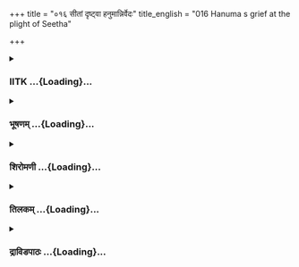 +++
title = "०१६ सीतां दृष्ट्वा हनुमान्निर्वेदः"
title_english = "016 Hanuma s grief at the plight of Seetha"

+++
<div caption="श्रीराम-हरिसीताराममूर्ति-घनपाठिभ्यां वचनम्" class="audioEmbed" src="https://archive.org/download/Ramayana-recitation-Sriram-harisItArAmamUrti-Ghanapaati-v2/Kanda_5/Kanda_5_SK-016-Hanuma_s_grief_at_the_plight_of_Seetha.mp3"></div>

<div class="js_include collapsed" newlevelforh1="3" title="IITK" unfilled url="/purANam/rAmAyaNam/audIchya-pAThaH/iitk/5_sundarakANDam/03-sItA-darshanam/016_sItAM_dRShTvA_hanumAnnirvedaH.md">
<details><summary><h3>IITK ...{Loading}...</h3></summary>

Hanuman's grief over Sita's state.



#### श्लोकः
##### मूलम्
प्रशस्य तु प्रशस्तव्यां सीतां तां हरिपुङ्गवः।  
गुणाभिरामं रामं च पुनश्चिन्तापरोऽभवत्॥5.16.1॥

##### शब्दार्थः
हरिपुङ्गवः monkey leader (Hanuman), प्रशस्तव्याम् laudable lady, ताम् her, सीताम् Sita, प्रशस्य admired, गुणाभिरामम् embellished with virtues, रामं च and Rama, पुनः again, चिन्तापरः to lament, अभवत् began.

##### आङ्ग्लानुवादः
Hanuman, the bull among monkeys, admired the laudable Sita and the virtuous Rama and once again began to lament.



#### श्लोकः
##### मूलम्
स मुहूर्तमिव ध्यात्वा बाष्पपर्याकुलेक्षणः।  
सीतामाश्रित्य तेजस्वी हनूमान्विललाप ह॥5.16.2॥

##### शब्दार्थः
तेजस्वी sagacious, सः he, हनुमान् Hanuman, मुहूर्तमिव for a short while, ध्यात्वा after thinking, बाष्पपर्याकुलेक्षणः eyes dimmed with tears, सीताम् Sita, आश्रित्य at the plight of, विललाप ह lamented.

##### आङ्ग्लानुवादः
Sagacious Hanuman, eyes dimmed with tears, thought for a short while on the plight of Sita and lamented



#### श्लोकः
##### मूलम्
मान्या गुरुविनीतस्य लक्ष्मणस्य गुरुप्रिया।  
यदि सीताऽऽपि दुःखार्ता कालो हि दुरतिक्रमः॥5.16.3॥

##### शब्दार्थः
गुरुविनीतस्य welltrained, लक्ष्मणस्य Lakshmana's, मान्या worshipped, गुरुप्रिया loved by elders, सीतापि Sita too, दुःखार्ता यदि if she is also worried like this, कालः time, दुरतिक्रमः हि  difficult to transgress.

##### आङ्ग्लानुवादः
"If Sita, who is worshipped by righteous Lakshmana and loved by Rama is tortured like this, it shows it is difficult to trangress the force of time.



#### श्लोकः
##### मूलम्
रामस्य व्यवसायज्ञा लक्ष्मणस्य च धीमतः।  
नात्यर्थं क्षुभ्यते देवी गङ्गेव जलदागमे॥5.16.4॥

##### शब्दार्थः
रामस्य Rama's, धीमतः prowess, लक्ष्मणस्य च and Lakshmana's, व्यवसायज्ञा might, देवी queen, जलदागमे by seeing the clouds, गङ्गेव like Ganga, अत्यर्थम् exceedingly, न क्षुभ्यते is not agitated.

##### आङ्ग्लानुवादः
"Just as river Ganga is not agitated by the rainbearing clouds, this Sita is not perturbed as she is aware of the prowess of Rama and might of Lakshmana.



#### श्लोकः
##### मूलम्
तुल्यशीलवयोवृत्तां तुल्याभिजनलक्षणाम्।  
राघवोऽऽर्हति वैदेहीं तं चेयमसितेक्षणा॥5.16.5॥

##### शब्दार्थः
तुल्यशीलवयोवृत्ताम् perfect match in character, age and behaviour, तुल्याभिजनलक्षणाम् perfect match in in birth and auspicious marks, वैदेहीम् with Vaidehi, राघवः Raghva, अर्हति a right person, इयम् this lady, असितेक्षणा blackeyed one, तम् him, अर्हति deserves.

##### आङ्ग्लानुवादः
"Sri Rama matches Vaidehi perfectly in character, age, behaviour, birth and auspicious signs. She is aware that he is the right person for her. Rama deserves Vaidehi and this blackeyed lady deserves him."



#### श्लोकः
##### मूलम्
तां दृष्ट्वा नवहेमाभां लोककान्तामिव श्रियम्।  
जगाम मनसा रामं वचनं चेदमब्रवीत्॥5.16.6॥

##### शब्दार्थः
नवहेमाभाम् a lady shining like the fresh gold, श्रियमिव glory, लोककान्ताम् dear to the whole world, ताम् her, दृष्ट्वा on seeing, मनसा mentally, रामम् Rama, जगाम he reached, इदम् thise, वचनं च words, अब्रवीत् said.

##### आङ्ग्लानुवादः
On seeing her glowing like fresh gold resembling goddess Lakshmi who is dear to the  
entire world, and thinking of Rama, Hanuman saidः



#### श्लोकः
##### मूलम्
अस्या हेतोर्विशालाक्ष्या हतो वाली महाबलः।  
रावणप्रतिमो वीर्ये कबन्धश्च निपातितः॥5.16.7॥

##### शब्दार्थः
विशालाक्ष्याः largeeyed one, अस्याः हेतोः for her sake, महाबलः powerful, वाली Vali, हतः was killed, वीर्ये in heroism, रावणप्रतिमः comparable to Ravana, कबन्धश्च even Kabandha, निपातितः is killed.

##### आङ्ग्लानुवादः
"It was for the sake of this largeeyed Sita that the powerful Vali and the heroic Kabandha who was equal to Ravana in heroism were killed.



#### श्लोकः
##### मूलम्
विराधश्च हतः सङ्ख्ये राक्षसो भीमविक्रमः।  
वने रामेण विक्रम्य महेन्द्रेणेव शम्बरः॥5.16.8॥

##### शब्दार्थः
वने in the forest, सङ्ख्ये in a war, रामेण by Rama, विक्रम्य by advancing with valour, महेन्द्रेण by Indra, शम्बरः Sambara , इव like, भीमविक्रमः a hero of  fearsome valour, विराधः Viradha, हतः slayed.

##### आङ्ग्लानुवादः
"Rama  killed Viradha of fearsome valour in the forest like Sambara by Indra.



#### श्लोकः
##### मूलम्
चतुर्दश सहस्राणि रक्षसां भीमकर्मणाम्।  
निहतानि जनस्थाने शरैरग्निशिखोपमैः॥5.16.9॥

##### शब्दार्थः
जनस्थाने at Janasthana, अग्निशिखोपमैः equal to flames of fire, शरैः with arrows, भीमकर्मणाम् warriors of fierce valour, रक्षसाम् of demons, चतुर्दश fourteen, सहस्राणि thousand, निहतानि were killed.

##### आङ्ग्लानुवादः




#### श्लोकः
##### मूलम्
खरश्च निहतसङ्ख्ये त्रिशिराश्च निपातितः।  
दूषणश्च महातेजा रामेण विदितात्मना॥5.16.10॥

##### शब्दार्थः
विदितात्मना by one who knows the self, रामेण by Rama, सङ्ख्ये in a battle, खरश्च Khara, निहतः destroyed, त्रिशिराश्च and Trisira, निपातितः was killed, महातेजाः highly powerful, दूषणश्च Dooshana also.

##### आङ्ग्लानुवादः
"Ogres like Khara and Trisira and the powerful Dooshana were kileed in battle by Rama endowed with selfknowledge.



#### श्लोकः
##### मूलम्
ऐश्वर्यं वानराणां च दुर्लभं वालिपालितम्।  
अस्या निमित्ते सुग्रीवः प्राप्तवान् लोकसत्कृतम्॥5.16.11॥

##### शब्दार्थः
अस्याः निमित्ते on account of her, सुग्रीवः Sugriva, वालिपालितम् ruled by Vali, दुर्लभम् difficult to obtain, लोकसत्कृतम् retained supremacy in the world, वानराणाम् of vanaras, ऐश्वर्यम् prosperity, प्राप्तवान् obtained.

##### आङ्ग्लानुवादः
On her account Sugriva obtained the coveted kingdom ruled by Vali which was a difficult proposition, and retained supremacy in the world.



#### श्लोकः
##### मूलम्
सागरश्च मया क्रान्तश्श्रीमान्नदनदीपतिः।  
अस्या हेतोर्विशालाक्ष्याः पुरी चेयमवेक्षिता॥5.16.12॥

##### शब्दार्थः
विशालाक्ष्याः largeeyed lady, अस्याः हेतोः on her account, मया by me, नदनदीपतिः lord of rivers and rivulets, सागरश्च ocean also, क्रान्तः crossed, इयम् this, पुरी च and city, अवेक्षिता surveyed.

##### आङ्ग्लानुवादः
"On account of the largeeyed Sita I ventured to cross  the lord of rivers, the sea, and came to this city.



#### श्लोकः
##### मूलम्
यदि रामः समुद्रान्तां मेदिनीं परिवर्तयेत्।  
अस्याः कृते जगच्चापि युक्तमित्येव मे मतिः॥5.16.13॥

##### शब्दार्थः
रामः Rama, अस्याः कृते on account of her, समुद्रान्ताम् stretching to the ocean, मेदिनीम् land, जगच्चापि or even the whole world, परिवर्तयेद्यदि if he turns upside down, युक्तमित्येव that is justified only, मे to me, मतिः strikes my mind.

##### आङ्ग्लानुवादः
"Even if Rama turns this land stretching to the ocean upside down or even the entire world on account of her, it is justifiable, according to me.



#### श्लोकः
##### मूलम्
राज्यं वा त्रिषु लोकेषु सीता वा जनकात्मजा।  
त्रैलोक्यराज्यं सकलं सीताया नाप्नुयात्कलाम्॥5.16.14॥

##### शब्दार्थः
त्रिषु in the three, लोकेषु in worlds, राज्यं वा or kingdom, जनकात्मजा Janaka's daughter, सीता वा for Sita, सकलम् everything, त्रैलोक्यराज्यम् all the three worlds, सीतायाः or Sita's, कलाम् one sixteenth part, नाप्नुयात् not equal.

##### आङ्ग्लानुवादः
"The sovereignty over the three worlds will weigh less than one sixteenth part of Janaka's daughter, Sita.



#### श्लोकः
##### मूलम्
इयं सा धर्मशीलस्य मैथिलस्य महात्मनः।  
सुता जनकराजस्य सीता भर्तृदृढव्रता॥5.16.15॥  
उत्थिता मेदिनीं भित्त्वा क्षेत्रे हलमुखक्षते।  
पद्मरेणुनिभैः कीर्णा शुभैः केदारपाम्सुभिः॥5.16.16॥

##### शब्दार्थः
इयम् this lady, क्षेत्रे in the field, हलमुखक्षते tilled by plough, पद्मरेणुनिभैः resembling the pollen dust of lotus, शुभैः by the auspicious, केदारपाम्सुभिः with dust particles of paddy, कीर्णा covered, मेदिनीम् land, भित्त्वा breaking, उत्थिता risen up, धर्मशीलस्य  of the righteous, महात्मनः  great self, मैथिलस्य of Mithila, जनकराजस्य king Janaka's, सुता daughter, भर्तृदृढव्रता a lady of unswerving devotion to her husband, सा that, सीता Sita.

##### आङ्ग्लानुवादः
She had risen from the land when tilled by the plough and was covered with auspicious paddy dust resembling the pollen grains of lotuses, this daughter of  
Janaka, the great righteous ruler of Mithila, This lady with unswerving devotion to her husband.



#### श्लोकः
##### मूलम्
विक्रान्तस्यार्यशीलस्य संयुगेष्न्विवर्तिनः।  
स्नुषा दशरथस्यैषा ज्येष्ठा राज्ञो यशस्विनी॥5.16.17॥

##### शब्दार्थः
विक्रान्तस्य of the valiant, आर्यशीलस्य of a man of noble conduct, संयुगेषु in battles, अनिवर्तिनः of a person who never returned, राज्ञः king's, दशरथस्य Dasaratha's, यशश्विनी celebrated lady, ज्येष्ठा eldest, स्नुषा daughterin law, एषा she is.

##### आङ्ग्लानुवादः
"This celebrated lady is the eldest daughterinlaw of the noble, valiant king Dasaratha who never returned from the battleground without being victorious.



#### श्लोकः
##### मूलम्
धर्मज्ञस्य कृतज्ञस्य रामस्य विदितात्मनः।  
इयं सा दयिता भार्या राक्षसीवशमागता॥5.16.18॥

##### शब्दार्थः
धर्मज्ञस्य who is righteous, कृतज्ञस्य of the grateful, विदितात्मनः of one armed with selfknowledge, रामस्य Rama's, दयिता dear, भार्या wife, इयम् she is, राक्षसीवशम् under the control of the demonesses, आगता has fallen.

##### आङ्ग्लानुवादः
"She is the loving wife of the righteous, grateful, wise and selfrealised Rama. She has fallen into the hands of these shedemons.



#### श्लोकः
##### मूलम्
सर्वान् भोगान्परित्यज्य भर्तृस्नेहबलात्कृता।  
अचिन्तयित्वा दुःखानि प्रविष्टा निर्जनं वनम्॥5.16.19॥  
संतुष्टा फलमूलेन भर्तृशुश्रूषणे रता।  
या परां भजते प्रीतिं वनेऽऽपि भवने यथा॥5.16.20॥  
सेयं कनकवर्णाङ्गी नित्यं सुस्मितभाषिणी।  
सहते यातनामेतामनर्थानामभागिनी॥5.16.21॥

##### शब्दार्थः
या she who, सर्वान् all kinds, भोगान् luxuries, परित्यज्य given up, भर्तृस्नेहबलात्कृता inspired by immense love towards her husband, दुःखानि sorrows, अचिन्तयित्वा not caring for, निर्जनम् desolate, वनम् woods, प्रविष्टा  entered, फलमूलेन by fruits and roots, संतुष्टा contented, भर्तृशुश्रूषणे by serving her husband, रता engaged, वनेऽऽपि even in the woods, भवने यथा as if she lived in the palace, पराम् supreme, प्रीतिम् happiness, भजते she experiences, कनकवर्णाङ्गी a lady of golden complexion, अनर्थानाम् of calamities, अभागिनी a lady who had not experienced earlier, सा इयम् this lady, एताम् such, यातनाम् torture, सहते tolerating.

##### आङ्ग्लानुवादः
"On account of her immense love towards her husband she has given up all kinds of luxuries, not caring for suffering. She was satisfied with fruits and roots in the desolate forest. Engaged in serving her husband, she experienced utmost joy as in her own palace. A lady of golden complexion who had not experienced suffering earlier is subjected to sorrow and is tolerating calamities in this way



#### श्लोकः
##### मूलम्
इमां तु शीलसम्पन्नां द्रष्टुमर्हति राघवः।  
रावणेन प्रमथितां प्रपामिव पिपासितः॥5.16.22॥

##### शब्दार्थः
राघवः Raghava, शीलसम्पन्नाम् a highly virtuous lady, रावणेन by Ravana, प्रमथिताम् tormented, इमाम् her, पिपासितः a thirsty man, प्रपामिव like the source of water, द्रष्टुम् to see, अर्हति he deserves.

##### आङ्ग्लानुवादः
"Rama deserves to see her.Just as a thirsty man longs for the source of water, Rama pines for this highly virtuous lady who is tormented by Ravana.



#### श्लोकः
##### मूलम्
अस्या नूनं पुनर्लाभाद्राघवः प्रीतिमेष्यति।  
राजा राज्यपरिभ्रष्टः पुनः प्राप्येव मेदिनीम्॥5.16.23॥

##### शब्दार्थः
राघवः Raghava, पुनः again, अस्याः her, लाभात् by finding her, राज्यपरिभ्रष्टः exiled from the kingdom, राजा king, मेदिनीम् land, पुनः again, प्राप्येव as if gained back, नूनम् surely, प्रीतिम् happiness, एष्यति he will get.

##### आङ्ग्लानुवादः
"Just as a king who had lost his kingdom feels happy on regaining it, surely Raghava will feel exhilarated when he gets her back.



#### श्लोकः
##### मूलम्
कामभोगैः परित्यक्ता हीना बन्धुजनेन च।  
धारयत्यात्मनो देहं तत्समागमकाङ्क्षिणी॥5.16.24॥

##### शब्दार्थः
कामभोगैः with sensual pleasures, परित्यक्ता deprived, बन्धुजनेन च and also with relatives, हीना she is separated, तत्समागमकाङ्क्षिणी one who is eagerly waiting to meet them, देहम् body, धारयति she is holding.

##### आङ्ग्लानुवादः
Deprived of all sensual pleasures, and separated from her relatives, she is surviving with the hope of meeting them.



#### श्लोकः
##### मूलम्
नैषा पश्यति राक्षस्यो नेमान्पुष्पफलद्रुमान्।  
एकस्थहृदया नूनं राममेवानुपश्यति॥5.16.25॥

##### शब्दार्थः
एषा this lady, राक्षस्यः at the shedemons, न पश्यति she is not looking, इमान् these, पुष्पफलद्रुमान् trees full of flowers and fruits, न not seeing, एकस्थहृदया with singleminded attention, राममेव only Rama, अनुपश्यति thinking, नूनम् surely.

##### आङ्ग्लानुवादः
She is looking at neither the shedemons nor these trees full of flowers and fruits. She is surely thinking of Rama with a singleminded  attention.



#### श्लोकः
##### मूलम्
भर्ता नाम परं नार्या भूषणं भूषणादपि।  
एषा तु रहिता तेन भूषणार्हा न शोभते॥5.16.26॥

##### शब्दार्थः
भर्ता नाम husband, indeed, नार्याः for a lady, भूषणादपि more than ornaments, परम् supreme, भूषणम् ornament, भूषणार्हा who though deserve ornaments, एषा तु she on her part, तेन with him, रहिता separated, न शोभते does not look nice

##### आङ्ग्लानुवादः
"Indeed, the husband is the greatest ornament for a married woman. Hence though deserving adornment she does not like it, bereft of her husband who is her only  
ornament.



#### श्लोकः
##### मूलम्
दुष्करं कुरुते रामो हीनो यदनया प्रभुः।  
धारयत्यात्मनो देहं न दुःखेनावसीदति॥5.16.27॥

##### शब्दार्थः
रामः Rama, अनया with her, हीनः separated, आत्मनः his own, देहम् body, धारयति इति यत्  sustains like, दुःखेन with sorrow, नावसीदति इति यत् that he is not despondent, प्रभुः lord, दुष्करम् difficult task, कुरुते performs.

##### आङ्ग्लानुवादः
"Lord Rama indeed performs a difficult task in surviving without her. That he is not feeling despondent is a wonder.



#### श्लोकः
##### मूलम्
इमामसितकेशान्तां शतपत्रनिभेक्षणाम्।  
सुखार्हां दुःखितां दृष्ट्वा ममापि व्यथितं मनः॥5.16.28॥

##### शब्दार्थः
असितकेशान्ताम् one who has dark hair, शतपत्रनिभेक्षणाम् endowed with eyes resembling a hundredpetalled lotus, सुखार्हाम् she deserves to be happy, इमाम् her, दुःखिताम् sorrowful lady, दृष्ट्वा on seeing, मम my, मनः अपि mind also, व्यथितम् is worried.

##### आङ्ग्लानुवादः
Sita who is endowed with beautiful dark hair and eyes like a hundredpetalled lotus, who deserves to be happy is in sorrow. I grieve to see her in this state.



#### श्लोकः
##### मूलम्
क्षतिक्षमा पुष्करसन्निभाक्षी या रक्षिता राघवलक्ष्मणाभ्याम्।  
सा राक्षसीभिर्विकृतेक्षणाभिः संरक्ष्यते सम्प्रति वृक्षमूले॥5.16.29॥

##### शब्दार्थः
क्षितिक्षमा tolerant like the earth, पुष्करसन्निभाक्षी lotuseyed lady, या she who, राघवलक्ष्मणाभ्याम् both by Raghava and Lakshmana, रक्षिता was protected, सा that lady, विकृतेक्षणाभिः by women who have hideous appearance, राक्षसीभिः by ogresses, सम्प्रति presently, वृक्षमूले under a tree, संरक्ष्यते she is guarded.

##### आङ्ग्लानुवादः
She who has beautiful eyes like lotus petals, was protected by the arms of both Rama and Lakshmna, who is tolerant like the earth and is guarded by the female demons of  
hideous appearance under a tree.



#### श्लोकः
##### मूलम्
हिमहतनलिनीव नष्टशोभा व्यसनपरम्परया निपीड्यमाना।  
सहचररहितेव चक्रवाकी जनकसुता कृपणां दशां प्रपन्ना॥5.16.30॥

##### शब्दार्थः
हिमहतनलिनीव like the lotus afflicted by snow, नष्टशोभा devoid of charm, व्यसनपरम्परया by continuous experience of sorrow, निपीड्यमाना afflicted, जनकसुता daughter of Janaka, सहचर रहिता away from her companion, चक्रवाकीव like the female Chakravaka, कृपणाम् pitiable, दशाम् state, प्रपन्ना has landed.

##### आङ्ग्लानुवादः
"Deprived of her charm, she resembles a lotuscreeper blasted by frost. This daughter of Janaka has reached a pitiable condition afflicted by series of calamities. She resembles a famale Chakravaka separated from her mate.



#### श्लोकः
##### मूलम्
अस्या हि पुष्पावनताग्रशाखाः शोकं दृढं वै जनयन्त्यशोकाः।  
हिमव्यपायेन च शीतरश्मि रभ्युत्थितो नैकसहस्ररश्मिः॥5.16.31॥

##### शब्दार्थः
पुष्पावनताग्रशाखाः with topmost branches bent down by the heaviness of blossoms, अशोकाः Ashoka trees, अस्याः her, दृढम् firmly, शोकम् sorrow, जनयन्ति are creating, हिमव्यपायेन by the onset of spring, अभ्युत्थितः risen, नैकसहस्ररश्मिः thousandrayed (Sun), शीतरश्मिः च the Moon.

##### आङ्ग्लानुवादः
"The top branches of Ashoka trees bent down with blossoms and the Moon rising with thousands of cool rays at the end of winter (when spring sets in) beholding which she should be delighted intensfy her sorrow."



#### श्लोकः
##### मूलम्
इत्येवमर्थं कपिरन्ववेक्ष्य सीतेयमित्येव निविष्टबुद्धिः।  
संश्रित्य तस्मिन्निषसाद वृक्षे बली हरीणामृषभस्तरस्वी॥5.16.32॥

##### शब्दार्थः
बली strong, हरीणाम् of monkeys, ऋषभः bull, तरस्वी swiftfooted, कपिः monkey, इत्येवम् in this way, अर्थम् his object, अन्ववेक्ष्य after considering, इयम् this, सीता is Sita, इत्येव thus only, निविष्टबुद्धिः reflecting in his mind, तस्मिन् on that, वृक्षे tree, संश्रित्य taken refuge,  
निषसाद sat.

##### आङ्ग्लानुवादः
Hanuman, the swiftfooted bull among monkeys, on his part waiting on the Simsupa  tree thus reflecting concluded in his mind that she was Sita.  

#### समाप्तिः
 श्रीमद्रामायणे वाल्मीकीय आदिकाव्ये सुन्दरकाण्डे षोडशस्सर्गः।  
Thus ends the sixteenth sarga of Sundarakanda of the holy Ramayana, the first epic composed by sage Valmiki.

</details>
</div>
<div class="js_include collapsed" newlevelforh1="3" title="भूषणम्" unfilled url="/purANam/rAmAyaNam/audIchya-pAThaH/TIkA/bhUShaNa_iitk/5_sundarakANDam/03-sItA-darshanam/016_sItAM_dRShTvA_hanumAnnirvedaH.md">
<details><summary><h3>भूषणम् ...{Loading}...</h3></summary>



प्रशस्य तु प्रशस्तव्यां सीतां तां हरिपुङ्गवः ।  

गुणाभिरामं रामं च पुनश्चिन्तापरो ऽभवत्  ॥  ५।१६।१ ॥   

प्रशस्य त्वित्यादि । प्रशस्तव्यां प्रशंसितव्याम् । रामं सीतां च
प्रशस्येति । अस्या देव्या इत्यादिनोभयोरपि प्रशंसितत्वात्  ॥  ५।१६।१ ॥   

  

स मुहूर्तमिव ध्यात्वा बाष्पपर्याकुलेक्षणः ।  

सीतामाश्रित्य तेजस्वी हनुमान् विललाप ह  ॥  ५।१६।२ ॥   

स इति । सीतामाश्रित्य सीतां विषयीकृत्य  ॥  ५।१६।२ ॥   

  

मान्या गुरुविनीतस्य लक्ष्मणस्य गुरुप्रिया ।  

यदि सीतापि दुःखार्ता कालो हि दुरतिक्रमः  ॥  ५।१६।३ ॥   

मान्येति । गुरुविनीतस्य गुरुभिः शिक्षितस्य । गुरुप्रिया रामप्रिया । कालो
हि दुरतिक्रमः कालो दुरतिक्रम एवेत्ययमर्थः सिद्धो भवतीत्यर्थः । हिशब्धो
ऽवधारणे अव्ययानामनेकार्थत्वात् । जगद्रक्षकरामलक्ष्मणगुप्तायास्सीताया अपि
यदीदृशं दुःखं प्राप्तं तदा कालो दुरतिक्रम एवेति भावः  ॥  ५।१६।३ ॥   

  

रामस्य व्यवसायज्ञा लक्ष्मणस्य च धीमतः ।  

नात्यर्थं क्षुभ्यते देवी गङ्गेव जलदागमे  ॥  ५।१६।४ ॥ ।  

रामस्येति । व्यवसायज्ञा स्वयत्नं विहाय तद्व्यवसायमेव प्रेक्षमाणा
एतद्व्रतं मम । अप्यहं जीवितं जह्याम्ऽ इत्येवं रामव्यवसायं जानन्तीत्यर्थः
। लक्ष्मणस्य च धीमतः रामे मायामृगानुसारिण्यपि मारीचो ऽयमिति तदानीमपि
निश्चितवतो लक्ष्मणस्य । यद्वा सर्वेश्वरादप्याश्रितसंरक्षणे समुद्युक्तस्य
। नात्यर्थं क्षुभ्यते अत्यर्थमिति क्षोभाभावविशेषणम्, क्षोभविशेषणत्त्वे
यत्किंचित्क्षोभः प्राप्तः स्यात् । सत्तानाशकाले प्राप्तेपि
क्षोभलेशरहितेत्यर्थः । देवी रामेण शिरसा वोढव्याल्लभ्यवती । गङ्गेव
जलदागमे, क्षोभहेतौ सत्यपि यथा गङ्गा न क्षुभ्यते तथेत्यर्थः  ॥  ५।१६।४ ॥   

  

तुल्यशीलवयोवृत्तां तुल्याभिजनलक्षणाम् ।  

राघवो ऽर्हति वैदेहीं तं चेयमसितेक्षणा  ॥  ५।१६।५ ॥   

तां दृष्ट्वा नवहेमाभां लोककान्तामिव श्रियम् ।  

जगाम मनसा रामं वचनं चेदमब्रवीत्  ॥  ५।१६।६ ॥   

तुल्येति । तुल्यशीलवयोवृत्ताम्, शीलं स्वभावः, "अस्या देव्या
मनस्तस्मिंस्तस्य चास्यां प्रितष्ठितम्" इति प्रक्रियया तुल्यस्वभावाम् ।
तुल्यवयस्काम् षोडशवार्षिकस्य द्वादशवार्षिकी तुल्या अन्यथा वैरस्यापत्तेः
शास्त्रविरोधाच्च । अत एव विष्णुः-- "वर्षैरेकगुणां भार्यामुद्वहेत्
त्रिगुणो वरः । द्व्यष्टवर्षो ऽष्टवर्षां वा वयोमात्रावरा च या  ॥ " इति।
तुल्यवृत्ताम् "दोषो यद्यपि तस्य स्यात् सतामेतदगर्हितम्" इति रामवृत्तम्,
"पापानां वा शुभानां वा वधार्हाणां प्लवङ्गम। कार्यं करुणमार्येण न
कश्चिन्नापराध्यति ॥  " इत्युक्तवत्यास्सीताया वृत्तेन तुल्यम् । तुल्यशब्दो
ऽनुरूपपरः । रामानुरूपशीलवयश्चारित्रामित्यर्थः । तुल्याभिजनलक्षणाम्
अभिजनः कुलम्, लक्षणं सामुद्रिकं, सार्वभौमलक्षणवतो भार्याया
यैस्सामुद्रिकलक्षणैर्भाव्यं तैर्युक्तामित्यर्थः । एवंविधत्वाद्राघवो
वैदेहीमर्हति, वैदेही राघवमर्हति । लोके सौन्दर्यादिमतः
सौन्दर्यादिसर्वसहिता न लभ्यते । सौन्दर्यादिमत्या न सौन्दर्यादिसर्ववान् ।
अनयोस्तु सर्वं सम्पन्नमिति विस्मयते ।
असितेक्षणेत्यधिकविशेषणदानाद्रामापेक्षया सीताया
नयनसौन्दर्यमधिकमित्युच्यते । अत एव रामो वक्ष्यति "न जीवेयं क्षणमपि विना
तामसितेक्षणाम् ।" इति  ॥  ५।१६।५६ ॥   

  

अस्या हेतोर्विशालाक्ष्या हतो वाली महाबलः ।  

रावणप्रतिमो वीर्ये कबन्धश्च निपातितः  ॥  ५।१६।७ ॥   

विराधश्च हतः सङ्ख्ये राक्षसो भीमविक्रमः ।  

वने रामेण विक्रम्य महेन्द्रेणेव शम्बरः  ॥  ५।१६।८ ॥   

चतुर्दश सहस्रीणि रक्षसां भीमकर्मणाम् ।  

निहतानि जनस्थाने शरैरग्निशिखोपमैः  ॥  ५।१६।९ ॥   

खरश्च निहतः सङ्ख्ये त्रिशिराश्च निपातितः ।  

दूषणश्च महातेजा रामेण विदितात्मना  ॥  ५।१६।१० ॥   

अस्या हेतोरिति । "सर्वनाम्नस्तृतीया च " इति षष्ठी । अन्या हेतुनेत्यर्थः
 ॥  ५।१६।७१० ॥   

  

ऐश्वर्यं वानराणां च दुर्लभं वालिपालितम् ।  

अस्या निमित्ते सुग्रीवः प्राप्तवान् लोकसत्कृतम्  ॥  ५।१६।११ ॥   

सागरश्च मया क्रान्तः श्रीमान्नदनदीपतिः ।  

अस्या होतोर्विशालाक्ष्याः पुरी चेयं निरीक्षिता  ॥  ५।१६।१२ ॥   

ऐश्वर्यमिति । अस्या निमित्ते "निमित्तकारणहेतुषु सर्वासां प्रायदर्शनम्"
इति षष्ठी सप्तम्यर्थे । अस्यां निमित्ते सत्यामित्यर्थः  ॥  ५।१६।१११२ ॥   

  

यदि रामः समुद्रान्तां मेदिनीं परिवर्तयेत्त् ।  

अस्याः कृते जगच्चापि युक्तमित्येव मे मतिः  ॥  ५।१६।१३ ॥   

परिवर्तयेत् अधरोत्तरां कुर्यात् । अस्याः कृते एतदर्थम् । जगच्चापि, न
केवलं मेदिनीं सर्वलोकानपि परिवर्तयेदित्यर्थः  ॥  ५।१६।१३ ॥   

  

राज्यं वा त्रिषु लोकेषु सीता वा जनकात्मजा ।  

त्रैलोक्यराज्यं सकलं सीताया नाप्नुयात् कलाम्  ॥  ५।१६।१४ ॥   

राज्यं वेति । राज्यमुत्कृष्टं वा सीता उत्कृष्टा वा, इति विचार्यमाणा इति
शेषः । कलां लेशम्  ॥  ५।१६।१४ ॥   

  

इयं सा धर्मशीलस्य मैथिलस्य महात्मनः ।  

सुता जनकराजस्य सीता भर्तृदृढव्रता  ॥  ५।१६।१५ ॥   

उत्थिता मेदिनीं भित्त्वा क्षेत्रे हलमुखक्षते ।  

पद्मरेणुनिभैः कीर्णा शुभैः केदारपांसुभिः  ॥  ४।१६।१६ ॥   

भर्तृदृढव्रता भर्तिरि दृढव्रता । केदारपांसुभिः यज्ञक्षेत्रपांसुभिः  ॥ 
४।१६।१५।१६ ॥   

  

विक्रान्तस्यार्यशीलस्य संयुगेष्वनिवर्तिनः ।  

स्नुषा दशरथस्यैषा ज्येष्ठा राज्ञो यशस्विनी  ॥  ५।१६।१७ ॥   

धर्मज्ञस्य कृतज्ञस्य रामस्य विदितात्मनः ।  

इयं सा दयिता भार्या राक्षसीवशमागता  ॥  ५।१६।१८ ॥   

आर्यशीलस्य श्रेष्ठस्वभावस्य  ॥  ५।१६।१७१८ ॥   

  

सर्वान् भोगान् परित्यज्य भर्तृस्नेहबलात्कृता ।  

अचिन्तयित्वा दुःखानि प्रविष्टा निर्जनं वनम्  ॥  ५।१६।१९ ॥   

सन्तुष्टा फलमूलेन भर्तृशुश्रूषणे रता ।  

या परां भजते प्रीतिं वने ऽपि भवने यथा  ॥  ५।१६।२० ॥   

सर्वान् भोगान्, भुज्यन्ते इति भोगाः शुकसारिकाकन्तुकप्रभृतिभोगसाधनानि
मातृप्रभृतींश्च । परित्यज्य परि विशेषेण पुनस्तत्राशालेशं विनेव त्यक्त्वा
। अयं च परित्यागो न स्ववशेनेत्याह भर्तृस्नेहबलात्कृता ।
अभिमतविषयस्नेहातिरेकस्तदितरमखिलमपि त्याजयति हि । त्यक्तेषु स्मरणाभावे
ऽपि गन्तव्यदेशीयदुःखं वा किं स्मरति? नेत्याह अचिन्तयित्वा दुःखानि ।
रामातिरिक्तवस्त्वनुभवे हि दुःखानुभवसम्भावनेति भावः । प्रविष्टा निर्जनं
वनम्, भोगस्यैकान्तस्थलमिति ह्यस्या हृदि लग्नमिति भावः  ॥  ५।१६।१९२० ॥   

  

सेयं कनकवर्णाङ्गी नित्यं सुस्मितभाषिणी ।  

सहते यातनामेतामनर्थानामभागिनी  ॥  ५।१६।२१ ॥   

यातनां तीव्रवेदनाम् । अनर्थानामभागिनी आपदामनर्हेत्यर्थः  ॥  ५।१६।२१ ॥   

  

इमां तु शीलसम्पन्नां द्रष्टुमर्हति राघवः ।  

रावणेन प्रमथितां प्रपामिव पिपासितः  ॥  ५।१६।२२ ॥   

अस्या नूनं पुनर्लाभाद्राघवः प्रीतिमेष्यति ।  

राजा राज्यपरिभ्रष्टः पुनः प्राप्येव नेदिनीम्  ॥  ५।१६।२३ ॥   

प्रपां पानीयशालिकाम् । "प्रपा पानीयशालिका " इत्यमरः  ॥  ५।१६।२२२३ ॥   

  

कामभोगैः परित्यक्ता हीना बन्धुजनेन च ।  

धारयत्यात्मनो देहं तत्समागमकांक्षिणी  ॥  ५।१६।२४ ॥   

काम्यन्त इति कामाः ते च ते भोगाश्च स्रक्चन्दनादयः तैः  ॥  ५।१६।२४ ॥   

  

नैषा पश्यति राक्षस्यो नेमान् पुष्पफलद्रुमान् ।  

एकस्थहृदया नूनं राममेवानुपश्यति  ॥  ५।१६।२५ ॥   

भर्ता नाम परं नार्या भूषणं भूषणादपि ।  

एषा तु रहिता तेन भूषणार्हा न शोभते  ॥  ५।१६।२६ ॥   

दुष्करं कुरुते रामो हीनो यदनया प्रभुः ।  

धारयत्यात्मनो देहं न दुःखेनावसीदति  ॥  ५।१६।२७ ॥   

नैषा पश्यति राक्षस्यः राक्षसीर्न पश्यति । नेमान् पुष्पफलद्रुमान्,
रामविरहक्लेशातिशयेन राक्षसीदर्शनवत् सुपुष्पफलवतां द्रुमाणमपि दर्शनमस्याः
असह्यमित्यर्थः । एकस्थहृदया एकाग्रचित्ता । राममेवानुपश्यति
ध्यायतीत्यर्थः । रामागमनसंभावनावती दिशो ऽबलोकयतीति वा ऽर्थः । यद्वा
निरन्तरेण रामानुभवेन परिसरवर्ती को ऽपि पदार्थो न दृष्टिपथं गच्छतीत्यर्थः
 ॥  ५।१६।२५२७ ॥   

  

इमामसितकेशान्तां शतपत्रनिभेक्षणाम् ।  

सुखार्हां दुःखितां दृष्ट्वा ममापि व्यथितं मनः  ॥  ५।१६।२८ ॥   

क्षितिक्षमापुष्करसन्निभाक्षी या रक्षिता राघवलक्ष्मणाभ्याम् ।  

सा राक्षसीभिर्विकृतेक्षणाभिः संरक्ष्यते संप्रति वृक्षमूले  ॥  ५।१६।२९ ॥   

इमामिति । असित केशान्तः यस्यास्ताम् । केशानामग्रे नैल्यं स्त्रीणां
दुर्लभम् । अतस्तदेवाह असितकेशान्तां गुडालकावृतस्यापि व्यामोहकरीम् ।
शतपत्रनिभेक्षणं यद्यपीयमसितेक्षणा तथापि संस्थानविशेषे उपमेयम् ।
कमलपत्राक्षस्यापि व्यामोहदायिनीम् । सुखार्हां रामोत्सङ्गे स्थातुमर्हाम्
। दुःखितां राक्षसीमध्ये स्थितां दृष्ट्वा ममापि व्यथितं मनः, शाखामृगस्य
ममापि मनो व्यथितम्, किमुत परमदयालो रामस्येति भावः । शोकहर्षयोरपदस्य
ममापि मनो व्यथितम् किंपुनः कामिन इति वा  ॥  ५।१६।२८२९ ॥   

  

हिमहतनलिनीव नष्टशोभा व्यसनपरम्परया ऽतिपीड्यामाना ।  

सहचररहितेव चक्रवाकी जनकसुता कृपणां दशां प्रपन्ना  ॥  ५।१६।३० ॥   

हिमहतेति । हिमहतेति विशेषणेन नलिन्याः पूर्वं बहुकालशोभितत्वं सिद्धम्,
तद्वन्नष्टशोभा द्वादशवर्षं निष्प्रतिबन्धं भोगान् भुञ्जनाया आगन्तुको हि
विश्लेषः तेन हि नष्टशोभेत्युक्तम् । व्यसनपरम्परया विरह इव संश्लेषोपि
मध्ये नागत्य निवृत्तः व्यसनमेव नैरन्तर्येण वृत्तम् । अतिपीड्यमाना
अतिक्रम्य पीड्यमाना, आश्रयाननुरूपं व्यसनमनुभवन्तीत्यर्थः । सहचररहितेव
चक्रवाकी लाभकालमवगम्य दुःखं सोढुमसमर्था । चक्रवाकीसाम्येनायमर्थो लभ्यते
सा हि रात्रिविरामकालं प्रबुध्य दुःखं सोढुमदक्षेति प्रसिद्धम् । जनकसुता
एवं व्यसनं भविष्यतीति ज्ञात्वा न संवर्धिता, केवलं सुखसंवर्धितेत्यर्थः ।
कृपणां दशां प्रपन्ना । पूर्वोक्तनलिन्यादिकं नोपमानं भवितुमर्हति ।
किञ्चिदुक्तिमात्रम् । वाङ्मनसा ऽपरिच्छेद्यां दुर्दशां प्राप्तेत्यर्थः  ॥ 
५।१६।३० ॥   

  

अस्या हि पुष्पवनताग्रशाखाः शोकं दृढं वै जनयन्त्यशोकाः ।  

हिमव्यपायेन च मन्दरश्मिरभ्युत्थितो नैकसहस्ररश्मिः  ॥  ५।१६।३१ ॥   

इत्येवमर्थं कपिरन्ववेक्ष्य सीतेयमित्येव निविष्टबुद्धिः ।  

संश्रित्य तस्मिन्निषसाद वृक्षे बली हरीणामृषभस्तरवस्वी  ॥  ५।१६।३२ ॥   

इत्यार्षे श्रीरामायणे वाल्मीकीये आदिकाव्ये श्रीमत्सुन्दरकाण्डे षोडशः
सर्गः  ॥  ५।१६ ॥   

हिमव्यपायेनवसन्तेन । नैकसहस्ररश्मिरभ्युत्थितः । मन्दरश्मिः सूर्योपेक्षया
मन्दकरः, चन्द्र इति यावत् । शोकं जनयतीति वचनविपरिणामेन सम्बन्धः  ॥ 
५।१६।३१३२ ॥   

इति श्रीगोविन्दराजविरचिते श्रीरामायणभूषणे श्रृङ्गारतिलकाख्याने
सुन्दरकाण्डव्याख्याने षोडश सर्गः  ॥  ५।१६ ॥   



</details>
</div>
<div class="js_include collapsed" newlevelforh1="3" title="शिरोमणी" unfilled url="/purANam/rAmAyaNam/audIchya-pAThaH/TIkA/shiromaNI_iitk/5_sundarakANDam/03-sItA-darshanam/016_sItAM_dRShTvA_hanumAnnirvedaH.md">
<details><summary><h3>शिरोमणी ...{Loading}...</h3></summary>



हनुमत्कर्तृकरामप्रशंसामुपक्रमते प्रशस्येति । हरिपुङ्गवो हनूमान् सीतां
प्रशस्य गुणैरभिरामं रामं संस्मृत्य चिन्तापरो ऽभवत्  ॥  ५।१६।१  ॥   

  

स इति । स हनूमान् मुहूर्तं ध्यात्वा सीतां सीतादुःखमाश्रित्यावलोक्य
विललाप विविधमुवाच  ॥  ५।१६।२  ॥   

  

तदाकारमाह-- मान्येति । गुरुभिर्विनीतस्य शिक्षितस्य लक्ष्मणस्य गुरुप्रिया
गुरोः रामस्य प्रिया सीता यदि दुःखार्ता तर्हि कालः परमात्मसंकेतः
दुरतिक्रमः अतिक्रमितुमशक्यः  ॥  ५।१६।३  ॥   

  

रामस्येति । देवी सीता यतो रामस्य लक्ष्मणस्य च व्यवसायज्ञा
अनिवार्यपराक्रमविज्ञात्री अतो ऽत्यर्थमत्यन्तं न क्षुभ्यते । तत्र
दृष्टान्तः जलदागमे वर्षर्तौ गङ्गा प्रयागस्थजाह्नवीव  ॥  ५।१६।४  ॥   

  

तुल्येति । तुल्यानि रामशीलादिसदृशानि शीलं वयश्च वृत्तमाचरणं च यस्याः
तुल्ये अभिजनः कुलं लक्षणं सामुद्रिकोक्तसुलक्ष्म यस्याः तां वैदेहीं राघव
एवार्हति अत एव इयं वैदेही एव तं राघवमर्हति  ॥  ५।१६।५  ॥   

  

तामिति । लोकः कान्तः शोभावान् यया यत्कान्त्यैव सर्वः प्रकाशते इत्यर्थः,
तां श्रियमिव नवहेमाभां तां सीतां दृष्ट्वा मनसा रामं जगाम इदमब्रवीच्च  ॥ 
५।१६।६  ॥   

  

तद्वचनाकारमाह-- अस्या इत्यादिभिः । अस्याः हेतोर्वाली हतः वीर्ये
रावणप्रतिमो रावणसदृशः कबन्धश्च निपातितः  ॥  ५।१६।७  ॥   

  

विराध इति । महेन्द्रेण शम्बर इव विराधश्च हतः अस्या हेतोरित्यनुकृष्यते
एवमुत्तरेष्वपि  ॥  ५।१६।८  ॥   

  

चतुरिति । रक्षसां चतुर्दश सहस्राणि निहतानि  ॥  ५।१६।९  ॥   

  

खर इति । खरादिर्निहतः  ॥  ५।१६।१०  ॥   

  

ऐश्वर्यमिति । वालिपालितम् अत एव दुर्लभम् अन्यैरलभ्यं वानराणामैश्वर्यं
वानरनिरूपितेश्वरत्वम् अस्या निमित्ते सुग्रीवः प्राप्तवान्  ॥  ५।१६।११
 ॥   

  

सागर इति । निरीक्षिता ऽवलोकिता  ॥  ५।१६।१२  ॥   

  

यदीति । अस्याः कृते प्राप्तये समुद्रान्तां मेदिनीं जगत् त्रिलोकीं वा
परिवर्तयेत् भ्रामयेत् तर्हि युक्तमेव इति मे मतिर्निश्चयः  ॥  ५।१६।१३  ॥   

  

तत्र हेतुमाह-- राज्यमिति । त्रिषु लोकेषु राज्यमधिकमिति शेषः, सीता वा
ऽधिकेति विचार्यमाणे सतीति शेषः, सकलं त्रैलोक्यराज्यं सीतायाः कलां
शोडशांशमपि नाप्नुयात्  ॥  ५।१६।१४  ॥   

  

इयमिति । भर्तृदृढव्रतेयं सीता हलमुखेन क्षते आकृष्टे क्षेत्रे मेदिनीं
भित्त्वा पद्मरेणुनिभैः केदारपांसुभिः कीर्णां व्याप्ता सती उत्थिता ।
श्लोकद्वयमेकान्वयि  ॥  ५।१६।१५,१६  ॥   

  

विक्रान्तस्येति । विक्रान्तस्य अतिपराक्रमविशिष्टस्य आर्यशीलस्य
क्षत्रियपरमधर्मप्रवृत्तिस्वभावस्य अत एव संयुगेषु संग्रामेषु अनिवर्तिनो
दशरथस्य एषा ज्येष्ठा स्नुषा धर्मज्ञस्य रामस्य दयिता अतिप्रिया भार्या इयं
सीता राक्षसीवशम् आगता प्राप्ता । श्लोकद्वयमेकान्वयि  ॥  ५।१६।१७,१८  ॥   

  

सर्वानिति । भर्तृस्नेहबलात् सर्वान् भोगान् परित्यज्य कष्टानि
अचिन्तयित्वा च कृता सहगमनविषयकप्रयत्नवती सीता वनं प्रविष्टा  ॥  ५।१६।१९
 ॥   

  

संतुष्टेति । भर्तृशुश्रूषणापरा पतिशुश्रूषणे निरता या सीता भवने इव वने
ऽपि परां प्रीतिं भजते । अनर्थानां दुःखानाम् अभागिनी
प्राप्त्योग्येत्यर्थः सेयं सीता एतां यातनां सहते । शुश्रूषणेति युजन्तम्
। श्लोकद्वयमेकान्वयि  ॥  ५।१६।२०,२१  ॥   

  

इमामिति । रावणेन प्रमथितां हिंसितप्रायाम् इमां सीतां पिपासितः प्रपामिव
राघवो द्रष्टुमिच्छति  ॥  ५।१६।२२  ॥   

  

अस्या इति । मेदिनीं पृथ्वीं पुनः प्राप्य राज्यपरिभ्रष्टः राजा इव अस्याः
सीतायाः लाभात् राघवः प्रीतिमेष्यति प्राप्स्यति  ॥  ५।१६।२३  ॥   

  

कामेति । कामभोगैः परित्यक्ता सीता तत्समागमकाङ्क्षिणी
रामसमागमविषयकोत्कटेच्छावती सती आत्मनो देहं धारयति  ॥  ५।१६।२४  ॥   

  

नेति । एकस्थहृदया एषा सीता राममेवानुपश्यति अतः राक्षस्यो राक्षसीः
पुष्पफलद्रुमांश्च न पश्यति  ॥  ५।१६।२५  ॥   

  

भर्तेति । भर्ता भूषणादप्यधिकं भार्याशोभनं स्त्रीशोभाहेतुः अतः शोभनार्हा
ऽपि एषा सीता तेन रामेण रहिता सती न शोभते  ॥  ५।१६।२६  ॥   

  

दुष्करमिति । अनया हीनो रामः यदात्मनो देहं धारयति दुःखेन अवसीदति च न तत्
दुष्करं कुरुते  ॥  ५।१६।२७  ॥   

  

इमामिति । असिताः कृष्णाः केशाः यस्याः तां, तां प्रसिद्धां इमां दुःखितां
ज्ञात्वा ममापि मनो व्यथितम्  ॥  ५।१६।२८  ॥   

  

क्षितीति । क्षितेरिव क्षमा यस्याः सा या सीता राघवलक्ष्मणाभ्यां रक्षिता
सा सीता विकृतेक्षणाभिः राक्षसीभिः वृक्षमूले संरक्ष्यते  ॥  ५।१६।२९  ॥   

  

हिमेति । व्यसनस्य दुःखस्य परम्परया निपीड्यमाना अत एव हिमेन हता नलिनी
कमलिनी इव जनकसुता सहचरेण चक्रकेण रहिता चक्रवाकीव कृपणां शोचनीयां दशां
प्राप्ता  ॥  ५।१६।३०  ॥   

  

अस्या इति । पुष्पैरवनताः अग्रशाखाः येषां ते अस्याः वनिकायाः अशोकाः
हिमव्यपायेन अतिहिमस्याभावात् अभ्युत्थितः प्रकाशितः अनेकसहस्ररश्मिः
चन्द्रश्च अस्याः सीतायाः दृढं शोकं जनयन्ति  ॥  ५।१६।३१  ॥   

  

इतीति । इति अनेन प्रकारेण इयं सीतैव इति जातबुद्धिः कपिः अर्थं
प्रयोजनसिद्धिम् अन्ववेक्ष्य तस्मिन् शिंशुपाभिधे वृक्षे संश्रित्य निषसाद
 ॥  ५।१६।३२  ॥   

  

इति श्रीमद्वाल्मीकीयरामायणव्याख्याने रामायणशिरोमणौ सुन्दरकाण्डे षोडशः
सर्गः  ॥  ५।१६  ॥   

  



</details>
</div>
<div class="js_include collapsed" newlevelforh1="3" title="तिलकम्" unfilled url="/purANam/rAmAyaNam/audIchya-pAThaH/TIkA/tilaka_iitk/5_sundarakANDam/03-sItA-darshanam/016_sItAM_dRShTvA_hanumAnnirvedaH.md">
<details><summary><h3>तिलकम् ...{Loading}...</h3></summary>



ततस्तद्दिनापगमोत्तरम् कुमुदखण्डं कुमुदसमूहस्तदाभः श्वैत्येन निर्मलं नभो
जगाम । नभसो निर्मलत्वं स्वच्छनीलवर्णत्वम् । अत एवाह-- हंसा नीलमुदकमिवेति
। नभसो नीलत्वं प्रतीत्या कविसंप्रदायेन च बोध्यम् । नभो जगाम
किञ्चिन्नभउपरिभागं जगामेत्यर्थः  ॥  ५।१६।१  ॥   

  

साचिव्यमिव सीतादर्शनादौ प्रभया स्वकान्त्या साचिव्यमिव साहाय्यकमिव दिवा
क्वचिदेकान्तप्रदेशे स्थितत्वान्निद्राव्याकुलत्वाच्च न सम्यग्राक्षसीनां
सीतायाश्च दर्शनम् रात्रौ चन्द्रोदये सति तु पुनः समीपदेश आगत्य स्थितस्य
सम्यक्सर्वदर्शनम्  ॥  ५।१६।२  ॥   

  

शोकभारैर्न्यस्तामधोनीतामिव निमज्जमानामिव  ॥  ५।१६।३  ॥   

  

दिदृक्षमाणः प्रकटतया तां द्रष्टुमिच्छुः  ॥  ५।१६।४  ॥   

  

कर्णप्रावरणामिति विशालकर्णीम् । मस्तकोच्छ्वासनासिकामूर्ध्वमुखनासाम्  ॥ 
५।१६।५  ॥   

  

अतिकायोत्तमाङ्गीमतिप्रवृद्धोपरिभागदेहवतीम् तनुदीर्घशिरोधराम्
अस्थूलदीर्घग्रीवामित्यर्थः । शारीरकैशैः कम्बलधारिणीमिव  ॥  ५।१६।६  ॥   

  

चिबुके संबद्ध ओष्ठो यस्यास्ताम्  ॥  ५।१६।७  ॥   

  

विकटां वक्रशरीराम् । करालां भयङ्करकृष्णवर्णाम्  ॥  ५।१६।८  ॥   

  

विकृतत्वादिगुणाश्च या राक्षस्यस्तत्र स्थितास्ता ददर्शेति
वक्ष्यमाणेनान्वयः । कूटो ऽयस्कारकूटाभ आयुधविशेषः  ॥  ५।१६।९  ॥   

  

निखातशिरसः कबन्धवदुरःप्रदेशगतशिरसः  ॥  ५।१६।१०  ॥   

  

हरिकर्णीः सिंहकर्णीः  ॥  ५।१६।११  ॥   

  

गजसंनिभनासाः शुण्डादण्डोपेतनासाः  ॥  ५।१६।१२  ॥   

  

पादचूलिकाः पादे संलग्ना चूडा शिरःकेशा यासां ताः पादे वा चूडाकाराः केशा
यासां ताः अतिमात्रमतिप्रमाणम्  ॥  ५।१६।१३१५  ॥   

  

सुरामांससदाप्रियाः सुरामांसे सदा प्रिये यासां ताः  ॥  ५।१६।१६,१७  ॥   

  

स्कन्धवन्तं प्रशस्तशाखोपशाखावन्तं वृक्षं शिंशपावृक्षं परिवार्य
तन्मुलादीषद्दूर आसीनाः स्थिताः । तस्याधस्तात्तन्मूलसमीपे  ॥  ५।१६।१८,१९
 ॥   

  

दिवश्च्युतां भूमौ पतिता तारामिव । चारित्रव्यपदेशः पातिव्रत्यजकीर्तिः ।
भर्तृदर्शनं दुर्गतं दुर्लभं यस्यास्ताम्  ॥  ५।१६।२०  ॥   

  

उत्तमभूषणजशोभाहीनामपि भर्तृवात्सल्येन तत्प्रियत्वेन शोभावतीम् ।
विनाकृतां रहिताम्  ॥  ५।१६।२१  ॥   

  

पयोदान्ते वर्षान्ते । अनेन दुःखस्यात्यल्पावशिष्टत्वं सूच्यते  ॥  ५।१६।२२
 ॥   

  

असंस्पर्शाद्भर्तृस्पर्शाभावात्, अत एवायुक्तां वीणावादकवादनक्रियारहितां
वल्लकीं वीणामिव स्थिताम् । अयुक्तां रक्षसां वशे रक्षोधीनत्वे ऽयोग्याम्
 ॥  ५।१६।२३ ॥   

  

शोकसागरमाप्लुतां तत्र मग्नाम् । ताभी राक्षसीभिः सग्रहां
क्रूरग्रहाविष्टाम्  ॥  ५।१६।२४  ॥   

  

अकुसुमलतासादृश्यमाभरणत्यागात् वपुषा स्वरूपीयसहजसौन्दर्येण ।
कारकदीपकमत्रालङ्कारः, समुच्चयश्च  ॥  ५।१६।२५,२६  ॥   

  

भर्तृतेजसा भर्तृपराक्रमानुसन्धानेनादीनहृदयम्  ॥  ५।१६।२७,२८  ॥   

  

दुःखस्य दुःखसागरस्य । अत्राधेयेनाधारनिगरणम्  ॥  ५।१६।२९  ॥   

  

क्षामां कृशाम् । विनाभरणशोभिनीमाभरणानुग्रहमनपेक्ष्यैव सौन्दर्येण
शोभमानाम्  ॥  ५।१६।३०  ॥   

  

राघवं नमश्चके इति । भगवतो राघवस्यानुग्रहादेवेयं मया दृष्टेति पुनः पुनः
स्मृत्वा नमस्कारः  ॥  ५।१६।३१  ॥   

  

संवृतो ऽभवद्राक्षसीनां दर्शनपरिहाराय सूक्ष्मरूपमवलम्ब्य
वृक्षमूलसमीपशाखासु निलीनो ऽभवत्  ॥  ५।१६।३२  ॥   

  

इति श्रीरामाभिरामे श्रीरामीये रामायणतिलके वाल्मीकीय आदिकाव्ये
सुन्दरकाण्डे सप्तदशः सर्गः  ॥  ५।१६  ॥   

  



</details>
</div>
<div class="js_include collapsed" newlevelforh1="3" title="द्राविडपाठः" unfilled url="/purANam/rAmAyaNam/drAviDapAThaH/5_sundarakANDam/03-sItA-darshanam/016_sItAM_dRShTvA_hanumAnnirvedaH.md">
<details><summary><h3>द्राविडपाठः ...{Loading}...</h3></summary>



  
प्रशस्य तु प्रशस्तव्यां सीतां तां हरिपुङ्गवः।  
गुणाभिरामं रामं च पुनश्चिन्तापरोऽभवत् ॥ 5.16.1 ॥   
स मुहूर्तमिव ध्यात्वा बाष्पपर्याकुलेक्षणः।  
सीतामाश्रित्य तेजस्वी हनुमान् विललाप ह ॥ 5.16.2 ॥   
मान्या गुरुविनीतस्य लक्ष्मणस्य गुरुप्रिया।  
यदि सीतापि दुःखार्ता कालो हि दुरतिक्रमः ॥ 5.16.3 ॥   
रामस्य व्यवसायज्ञा लक्ष्मणस्य च धीमतः।  
नात्यर्थं क्षुभ्यते देवी गङ्गेव जलदागमे ॥ 5.16.4 ॥   
तुल्यशीलवयोवृत्तां तुल्याभिजनलक्षणाम्।  
राघवोऽर्हति वैदेहीं तं चेयमसितेक्षणा ॥ 5.16.5 ॥   
तां दृष्ट्वा नवहेमाभां लोककान्तामिव श्रियम्।  
जगाम मनसा रामं वचनं चेदमब्रवीत् ॥ 5.16.6 ॥   
अस्या हेतोर्विशालाक्ष्या हतो वाली महाबलः।  
रावणप्रतिमो वीर्ये कबन्धश्च निपातितः ॥ 5.16.7 ॥   
विराधश्च हतः सङ्ख्ये राक्षसो भीमविक्रमः।  
वने रामेण विक्रम्य महेन्द्रेणेव शम्बरः ॥ 5.16.8 ॥   
चतुर्दश सहस्रीणि रक्षसां भीमकर्मणाम्।  
निहतानि जनस्थाने शरैरग्निशिखोपमैः ॥ 5.16.9 ॥   
खरश्च निहतः सङ्ख्ये त्रिशिराश्च निपातितः।  
दूषणश्च महातेजा रामेण विदितात्मना ॥ 5.16.10 ॥   
ऐश्वर्यं वानराणां च दुर्लभं वालिपालितम्।  
अस्या निमित्ते सुग्रीवः प्राप्तवान् लोकसत्कृतम् ॥ 5.16.11 ॥   
सागरश्च मया क्रान्तः श्रीमान्नदनदीपतिः।  
अस्या होतोर्विशालाक्ष्याः पुरी चेयं निरीक्षिता ॥ 5.16.12 ॥   
यदि रामः समुद्रान्तां मेदिनीं परिवर्तयेत्त्।  
अस्याः कृते जगच्चापि युक्तमित्येव मे मतिः ॥ 5.16.13 ॥   
राज्यं वा त्रिषु लोकेषु सीता वा जनकात्मजा।  
त्रैलोक्यराज्यं सकलं सीताया नाप्नुयात् कलाम् ॥ 5.16.14 ॥   
इयं सा धर्मशीलस्य मैथिलस्य महात्मनः।  
सुता जनकराजस्य सीता भर्तृदृढव्रता ॥ 5.16.15 ॥   
उत्थिता मेदिनीं भित्त्वा क्षेत्रे हलमुखक्षते।  
पद्मरेणुनिभैः कीर्णा शुभैः केदारपांसुभिः ॥ 5.16.16 ॥   
विक्रान्तस्यार्यशीलस्य संयुगेष्वनिवर्तिनः।  
स्नुषा दशरथस्यैषा ज्येष्ठा राज्ञो यशस्विनी ॥ 5.16.17 ॥   
धर्मज्ञस्य कृतज्ञस्य रामस्य विदितात्मनः।  
इयं सा दयिता भार्या राक्षसीवशमागता ॥ 5.16.18 ॥   
सर्वान् भोगान् परित्यज्य भर्तृस्नेहबलात्कृता।  
अचिन्तयित्वा दुःखानि प्रविष्टा निर्जनं वनम् ॥ 5.16.19 ॥   
सन्तुष्टा फलमूलेन भर्तृशुश्रूषणे रता।  
या परां भजते प्रीतिं वनेऽपि भवने यथा ॥ 5.16.20 ॥   
सेयं कनकवर्णाङ्गी नित्यं सुस्मितभाषिणी।  
सहते यातनामेतामनर्थानामभागिनी ॥ 5.16.21 ॥   
इमां तु शीलसम्पन्नां द्रष्टुमर्हति राघवः।  
रावणेन प्रमथितां प्रपामिव पिपासितः ॥ 5.16.22 ॥   
अस्या नूनं पुनर्लाभाद्राघवः प्रीतिमेष्यति।  
राजा राज्यपरिभ्रष्टः पुनः प्राप्येव नेदिनीम् ॥ 5.16.23 ॥   
कामभोगैः परित्यक्ता हीना बन्धुजनेन च।  
धारयत्यात्मनो देहं तत्समागमकाङ्क्षिणी ॥ 5.16.24 ॥   
नैषा पश्यति राक्षस्यो नेमान् पुष्पफलद्रुमान्।  
एकस्थहृदया नूनं राममेवानुपश्यति ॥ 5.16.25 ॥   
भर्ता नाम परं नार्या भूषणं भूषणादपि।  
एषा तु रहिता तेन भूषणार्हा न शोभते ॥ 5.16.26 ॥   
दुष्करं कुरुते रामो हीनो यदनया प्रभुः।  
धारयत्यात्मनो देहं न दुःखेनावसीदति ॥ 5.16.27 ॥   
इमामसितकेशान्तां शतपत्रनिभेक्षणाम्।  
सुखार्हां दुःखितां दृष्ट्वा ममापि व्यथितं मनः ॥ 5.16.28 ॥   
क्षितिक्षमापुष्करसन्निभाक्षी या रक्षिता राघवलक्ष्मणाभ्याम्।  
सा राक्षसीभिर्विकृतेक्षणाभिः संरक्ष्यते सम्प्रति वृक्षमूले ॥ 5.16.29 ॥   
हिमहतनलिनीव नष्टशोभा व्यसनपरम्परयाऽतिपीड्यामाना।  
सहचररहितेव चक्रवाकी जनकसुता कृपणां दशां प्रपन्ना ॥ 5.16.30 ॥   
अस्या हि पुष्पवनताग्रशाखाः शोकं दृढं वै जनयन्त्यशोकाः।  
हिमव्यपायेन च मन्दरश्मिरभ्युत्थितो नैकसहस्ररश्मिः ॥ 5.16.31 ॥   
इत्येवमर्थं कपिरन्ववेक्ष्य सीतेयमित्येव निविष्टबुद्धिः।  
संश्रित्य तस्मिन्निषसाद वृक्षे बली हरीणामृषभस्तरवस्वी ॥ 5.16.32 ॥   

</details>
</div>

